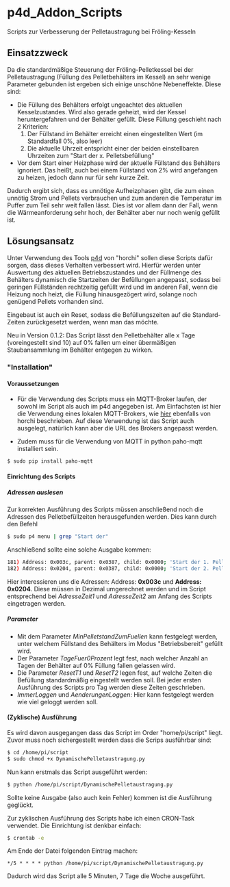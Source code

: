 # p4d_Addon_Scripts
Scripts zur Verbesserung der Pelletaustragung bei Fröling-Kesseln

## Einsatzzweck
Da die standardmäßige Steuerung der Fröling-Pelletkessel bei der Pelletaustragung (Füllung des Pelletbehälters im Kessel) an sehr wenige Parameter gebunden ist ergeben sich einige unschöne Nebeneffekte.
Diese sind:
  * Die Füllung des Behälters erfolgt ungeachtet des aktuellen Kesselzustandes. Wird also gerade geheizt, wird der Kessel heruntergefahren und der Behälter gefüllt. Diese Füllung geschieht nach 2 Kriterien:
    1. Der Füllstand im Behälter erreicht einen eingestellten Wert (im Standardfall 0%, also leer)
    2. Die aktuelle Uhrzeit entspricht einer der beiden einstellbaren Uhrzeiten zum "Start der x. Pelletsbefüllung"
  * Vor dem Start einer Heizphase wird der aktuelle Füllstand des Behälters ignoriert. Das heißt, auch bei einem Füllstand von 2% wird angefangen zu heizen, jedoch dann nur für sehr kurze Zeit.

Dadurch ergibt sich, dass es unnötige Aufheizphasen gibt, die zum einen unnötig Strom und Pellets verbrauchen und zum anderen die Temperatur im Puffer zum Teil sehr weit fallen lässt.
Dies ist vor allem dann der Fall, wenn die Wärmeanforderung sehr hoch, der Behälter aber nur noch wenig gefüllt ist.

## Lösungsansatz

Unter Verwendung des Tools [p4d](https://github.com/horchi/linux-p4d#linux---p4-daemon-p4d) von "horchi" sollen diese Scripts dafür sorgen, dass dieses Verhalten verbessert wird.
Hierfür werden unter Auswertung des aktuellen Betriebszustandes und der Füllmenge des Behälters dynamisch die Startzeiten der Befüllungen angepasst, sodass bei geringen Füllständen rechtzeitig gefüllt wird
und im anderen Fall, wenn die Heizung noch heizt, die Füllung hinausgezögert wird, solange noch genügend Pellets vorhanden sind.

Eingebaut ist auch ein Reset, sodass die Befüllungszeiten auf die Standard-Zeiten zurückgesetzt werden, wenn man das möchte.

Neu in Version 0.1.2: Das Script lässt den Pelletbehälter alle x Tage (voreingestellt sind 10) auf 0% fallen um einer übermäßigen Staubansammlung im Behälter entgegen zu wirken.

### "Installation"
#### Voraussetzungen
* Für die Verwendung des Scripts muss ein MQTT-Broker laufen, der sowohl im Script als auch im p4d angegeben ist. Am Einfachsten ist hier die Verwendung eines lokalen MQTT-Brokers, wie 
[hier](https://www.holzheizer-forum.de/index.php?thread/50090-fr%C3%B6ling-announce-p4d-visualisierung-und-einstellung-der-s-3200-via-com1/&postID=182495#post182495)
ebenfalls von horchi beschrieben. Auf diese Verwendung ist das Script auch ausgelegt, natürlich kann aber die URL des Brokers angepasst werden.

* Zudem muss für die Verwendung von MQTT in python paho-mqtt installiert sein.
```sh
$ sudo pip install paho-mqtt
```

#### Einrichtung des Scripts
##### Adressen auslesen
Zur korrekten Ausführung des Scripts müssen anschließend noch die Adressen des Pelletbefüllzeiten herausgefunden werden.
Dies kann durch den Befehl
```sh
$ sudo p4 menu | grep "Start der"
```
Anschließend sollte eine solche Ausgabe kommen:
```sh
181) Address: 0x003c, parent: 0x0387, child: 0x0000; 'Start der 1. Pelletsbefüllung'
182) Address: 0x0204, parent: 0x0387, child: 0x0000; 'Start der 2. Pelletsbefüllung'
```
Hier interessieren uns die Adressen: Address: **0x003c** und **Address: 0x0204**. Diese müssen in Dezimal umgerechnet werden und im Script entsprechend bei *AdresseZeit1* und *AdresseZeit2* am Anfang des Scripts eingetragen werden.

##### Parameter
* Mit dem Parameter *MinPelletstandZumFuellen* kann festgelegt werden, unter welchem Füllstand des Behälters im Modus "Betriebsbereit" gefüllt wird.
* Der Parameter *TageFuer0Prozent* legt fest, nach welcher Anzahl an Tagen der Behälter auf 0% Füllung fallen gelassen wird.
* Die Parameter *ResetT1* und *ResetT2* legen fest, auf welche Zeiten die Befüllung standardmäßig eingestellt werden soll. Bei jeder ersten Ausführung des Scripts pro Tag werden diese Zeiten geschrieben. 
* *ImmerLoggen* und *AenderungenLoggen*: Hier kann festgelegt werden wie viel geloggt werden soll.

#### (Zyklische) Ausführung

Es wird davon ausgegangen dass das Script im Order "home/pi/script" liegt.
Zuvor muss noch sichergestellt werden dass die Scrips ausführbar sind:
```sh
$ cd /home/pi/script
$ sudo chmod +x DynamischePelletaustragung.py
```
Nun kann erstmals das Script ausgeführt werden:
```sh
$ python /home/pi/script/DynamischePelletaustragung.py
```
Sollte keine Ausgabe (also auch kein Fehler) kommen ist die Ausführung geglückt.

Zur zyklischen Ausführung des Scripts habe ich einen CRON-Task verwendet. Die Einrichtung ist denkbar einfach:
```sh
$ crontab -e
```
Am Ende der Datei folgenden Eintrag machen:
```
*/5 * * * * python /home/pi/script/DynamischePelletaustragung.py
```
Dadurch wird das Script alle 5 Minuten, 7 Tage die Woche ausgeführt.
